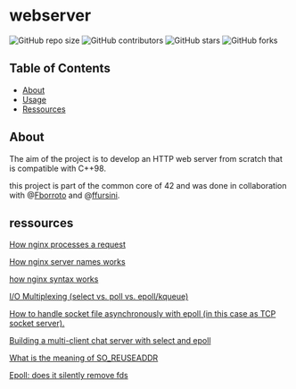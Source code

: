 # webserver

![GitHub repo size](https://img.shields.io/github/repo-size/redadoo/webserver)
![GitHub contributors](https://img.shields.io/github/contributors/redadoo/webserver)
![GitHub stars](https://img.shields.io/github/stars/redadoo/webserver?style=social)
![GitHub forks](https://img.shields.io/github/forks/redadoo/webserver?style=social)

## Table of Contents

- [About](#about)
- [Usage](#usage)
- [Ressources](#ressources)

## About

The aim of the project is to develop an HTTP web server from scratch that is compatible with C++98.

this project is part of the common core of 42 and was done in collaboration with @[Fborroto](https://github.com/Fborroto) and @[ffursini](https://github.com/ffursini).

## ressources

[How nginx processes a request](http://nginx.org/en/docs/http/request_processing.html)

[How nginx server names works](http://nginx.org/en/docs/http/server_names.html)

[how nginx syntax works](http://nginx.org/en/docs/beginners_guide.html)

[I/O Multiplexing (select vs. poll vs. epoll/kqueue)](https://nima101.github.io/io_multiplexing)

[How to handle socket file asynchronously with epoll (in this case as TCP socket server).](https://stackoverflow.com/questions/66916835/c-confused-by-epoll-and-socket-fd-on-linux-systems-and-async-threads)

[Building a multi-client chat server with select and epoll](https://mecha-mind.medium.com/a-non-threaded-chat-server-in-c-53dadab8e8f3)

[What is the meaning of SO_REUSEADDR](https://stackoverflow.com/questions/3229860/what-is-the-meaning-of-so-reuseaddr-setsockopt-option-linux)

[Epoll: does it silently remove fds](https://stackoverflow.com/questions/46987302/epoll-does-it-silently-remove-fds)